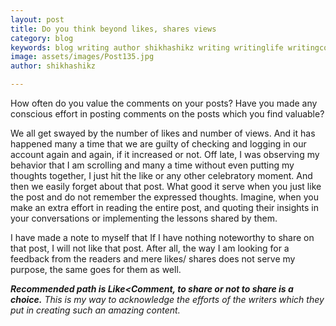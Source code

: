 ```yaml
---
layout: post
title: Do you think beyond likes, shares views
category: blog
keywords: blog writing author shikhashikz writing writinglife writingcommunity dailyblogpost dailyblogpostchallenge marketing
image: assets/images/Post135.jpg
author: shikhashikz

---
```

How often do you value the comments on your posts? Have you made any conscious effort in posting comments on the posts which you find valuable?

We all get swayed by the number of likes and number of views. And it has happened many a time that we are guilty of checking and logging in our account again and again, if it increased or not. Off late, I was observing my behavior that I am scrolling and many a time without even putting my thoughts together, I just hit the like or any other celebratory moment.
And then we easily forget about that post. What good it serve when you just like the post and do not remember the expressed thoughts. Imagine, when you make an extra effort in reading the entire post, and quoting their insights in your conversations or implementing the lessons shared by them.

I have made a note to myself that If I have nothing noteworthy to share on that post, I will not like that post. After all, the way I am looking for a feedback from the readers and mere likes/ shares does not serve my purpose, the same goes for them as well.

***Recommended path is Like<Comment, to share or not to share is a choice.*** *This is my way to acknowledge the efforts of the writers which they put in creating such an amazing content.*
